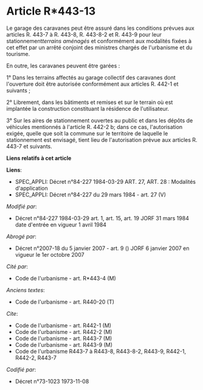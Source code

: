 # Article R*443-13

Le garage des caravanes peut être assuré dans les conditions prévues aux articles R. 443-7 à R. 443-8, R. 443-8-2 et R. 443-9
pour leur  stationnement*terrains aménagés* et conformément aux modalités fixées à cet effet par un arrêté conjoint des
ministres chargés de l'urbanisme et du tourisme.

En outre, les caravanes peuvent être garées :

1° Dans les terrains affectés au garage collectif des caravanes dont l'ouverture doit être autorisée conformément aux
articles R. 442-1 et suivants ;

2° Librement, dans les bâtiments et remises et sur le terrain où est implantée la construction constituant la résidence de
l'utilisateur.

3° Sur les aires de stationnement ouvertes au public et dans les dépôts de véhicules mentionnés à l'article R. 442-2 b; dans
ce cas, l'autorisation exigée, quelle que soit la commune sur le territoire de laquelle le stationnement est envisagé, tient
lieu de l'autorisation prévue aux articles R. 443-7 et suivants.

**Liens relatifs à cet article**

**Liens**:

  - SPEC_APPLI: Décret n°84-227 1984-03-29 ART. 27, ART. 28 : Modalités d'application
  - SPEC_APPLI: Décret n°84-227 du 29 mars 1984 - art. 27 (V)

_Modifié par_:

  - Décret n°84-227 1984-03-29 art. 1, art. 15, art. 19 JORF 31 mars 1984 date d'entrée en vigueur 1 avril 1984

_Abrogé par_:

  - Décret n°2007-18 du 5 janvier 2007 - art. 9 () JORF 6 janvier 2007 en vigueur le 1er octobre 2007

_Cité par_:

  - Code de l'urbanisme - art. R*443-4 (M)

_Anciens textes_:

  - Code de l'urbanisme - art. R440-20 (T)

_Cite_:

  - Code de l'urbanisme - art. R442-1 (M)
  - Code de l'urbanisme - art. R442-2 (M)
  - Code de l'urbanisme - art. R443-7 (M)
  - Code de l'urbanisme - art. R443-9 (M)
  - Code de l'urbanisme R443-7 à R443-8, R443-8-2, R443-9, R442-1, R442-2, R443-7

_Codifié par_:

  - Décret n°73-1023 1973-11-08
